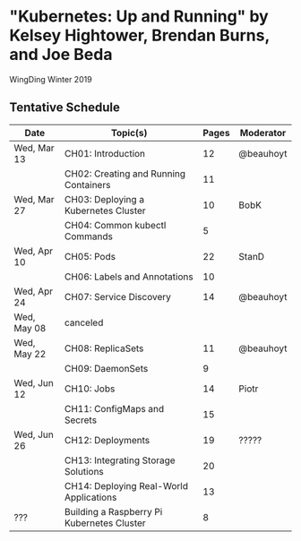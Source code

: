 # "Kubernetes: Up and Running" by Kelsey Hightower, Brendan Burns, and Joe Beda

WingDing Winter 2019

## Tentative Schedule

| Date        | Topic(s)                                  | Pages | Moderator |
|-------------|-------------------------------------------|-------|-----------|
| Wed, Mar 13 | CH01: Introduction                        |    12 | @beauhoyt |
|             | CH02: Creating and Running Containers     |    11 |           |
| Wed, Mar 27 | CH03: Deploying a Kubernetes Cluster      |    10 | BobK      |
|             | CH04: Common kubectl Commands             |     5 |           |
| Wed, Apr 10 | CH05: Pods                                |    22 | StanD     |
|             | CH06: Labels and Annotations              |    10 |           |
| Wed, Apr 24 | CH07: Service Discovery                   |    14 | @beauhoyt |
| Wed, May 08 | canceled                                  |       |           |
| Wed, May 22 | CH08: ReplicaSets                         |    11 | @beauhoyt |
|             | CH09: DaemonSets                          |     9 |           |
| Wed, Jun 12 | CH10: Jobs                                |    14 | Piotr     |
|             | CH11: ConfigMaps and Secrets              |    15 |           |
| Wed, Jun 26 | CH12: Deployments                         |    19 | ?????     |
|             | CH13: Integrating Storage Solutions       |    20 |           |
|             | CH14: Deploying Real-World Applications   |    13 |           |
| ???         | Building a Raspberry Pi Kubernetes Cluster|     8 |           |
